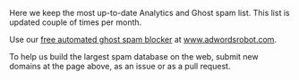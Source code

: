 Here we keep the most up-to-date Analytics and Ghost spam list. This list is updated couple of times per month.

Use our [free automated ghost spam blocker](https://www.adwordsrobot.com/en/tools/ga-referrer-spam-killer ) at www.adwordsrobot.com.

To help us build the largest spam database on the web, submit new domains at the page above, as an issue or as a pull request.

